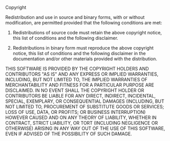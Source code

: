 Copyright <YEAR> <COPYRIGHT HOLDER>

Redistribution and use in source and binary forms, with or without
 modification, are permitted provided that the following conditions
 are met:

1. Redistributions of source code must retain the above copyright
 notice, this list of conditions and the following disclaimer.

2. Redistributions in binary form must reproduce the above
 copyright notice, this list of conditions and the following
 disclaimer in the documentation and/or other materials provided
 with the distribution.

THIS SOFTWARE IS PROVIDED BY THE COPYRIGHT HOLDERS AND CONTRIBUTORS
 "AS IS" AND ANY EXPRESS OR IMPLIED WARRANTIES, INCLUDING, BUT NOT
 LIMITED TO, THE IMPLIED WARRANTIES OF MERCHANTABILITY AND FITNESS
 FOR A PARTICULAR PURPOSE ARE DISCLAIMED. IN NO EVENT SHALL THE
 COPYRIGHT HOLDER OR CONTRIBUTORS BE LIABLE FOR ANY DIRECT,
 INDIRECT, INCIDENTAL, SPECIAL, EXEMPLARY, OR CONSEQUENTIAL DAMAGES
 (INCLUDING, BUT NOT LIMITED TO, PROCUREMENT OF SUBSTITUTE GOODS OR
 SERVICES; LOSS OF USE, DATA, OR PROFITS; OR BUSINESS INTERRUPTION)
 HOWEVER CAUSED AND ON ANY THEORY OF LIABILITY, WHETHER IN CONTRACT,
 STRICT LIABILITY, OR TORT (INCLUDING NEGLIGENCE OR OTHERWISE)
 ARISING IN ANY WAY OUT OF THE USE OF THIS SOFTWARE, EVEN IF ADVISED
 OF THE POSSIBILITY OF SUCH DAMAGE.
